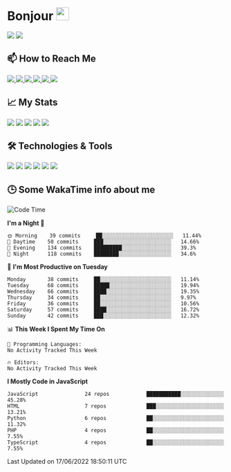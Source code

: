 # Bonjour <img src="https://raw.githubusercontent.com/MartinHeinz/MartinHeinz/master/wave.gif" width="30px">

<!--
Here are some ideas to get you started:

- 🔭 I’m currently working on ...
- 🌱 I’m currently learning ...
- 👯 I’m looking to collaborate on ...
- 🤔 I’m looking for help with ...
- 💬 Ask me about ...
- 📫 How to reach me: ...
- 😄 Pronouns: ...
- ⚡ Fun fact: ...
-->

<p>
  <img src="https://github-readme-stats.vercel.app/api?username=ravehunter05&count_private=true&show_icons=true&theme=graywhite&line_height=30&hide_border=true">
  <img src="https://github-readme-stats.vercel.app/api/top-langs/?username=ravehunter05&hide=html,css&theme=graywhite&hide_border=true">
</p>


## 📫 How to Reach Me

<p>
 <a href="https://RaveHunter05.github.io">
  <img src="https://img.shields.io/badge/ravehunter05-%23206A5D.svg?&style=for-the-badge&logo=jquery&logoColor=white" />
 </a>

 <a href="https://www.linkedin.com/in/paul-sotelo-rocha-68733687/">
  <img src="https://img.shields.io/badge/connect-%230077B5.svg?&style=for-the-badge&logo=linkedin&logoColor=white" />
 </a>

 <a href="https://join.skype.com/invite/viy3VgZfhRKv">
  <img src="https://img.shields.io/badge/chat-%2300AFF0.svg?&style=for-the-badge&logo=skype&logoColor=white" />
 </a>

 <a href="mailto:paulsotelo97@gmail.com">
  <img src="https://img.shields.io/badge/email-%23C14438.svg?&style=for-the-badge&logo=Gmail&logoColor=white" />
 </a>

 <a href="https://wa.me/50577312543">
  <img src="https://img.shields.io/badge/Whatsapp-%2300BFA5.svg?&style=for-the-badge&logo=Whatsapp&logoColor=white" />
 </a>
  
   <a href="https://telegram.me/RaveHunter05">
  <img src="https://img.shields.io/badge/Telegram-%23206A5D.svg?&style=for-the-badge&logo=Telegram&logoColor=white" />
 </a>
</p>

## 📈 My Stats

<p>
    <img src="https://badges.pufler.dev/visits/ravehunter05/ravehunter05?style=flat-square&color=green&logo=github">
    <img src="https://badges.pufler.dev/years/ravehunter05?style=flat-square&color=green&logo=github">
    <img src="https://badges.pufler.dev/repos/ravehunter05?style=flat-square&color=green&logo=github">
    <img src="https://badges.pufler.dev/gists/ravehunter05?style=flat-square&color=green&logo=github">
    <img src="https://badges.pufler.dev/commits/monthly/ravehunter05?style=flat-square&color=green&logo=github">
</p>

## 🛠️ Technologies & Tools

<p>

![](https://img.shields.io/badge/OS-Linux-informational?style=flat&logo=linux&logoColor=white&color=2bbc8a)
![](https://img.shields.io/badge/Code-Python-informational?style=flat&logo=python&logoColor=white&color=2bbc8a)
![](https://img.shields.io/badge/Code-JavaScript-informational?style=flat&logo=javascript&VdlogoColor=white&color=2bbc8a)
![](https://img.shields.io/badge/Code-React-informational?style=flat&logo=react&VdlogoColor=white&color=2bbc8a)
![](https://img.shields.io/badge/Code-Node.js-informational?style=flat&logo=node.js&VdlogoColor=white&color=2bbc8a)
![](https://img.shields.io/badge/Tools-Docker-informational?style=flat&logo=docker&VdlogoColor=white&color=2bbc8a)

</p>

## 🕒 Some WakaTime info about me

<!--START_SECTION:waka-->
![Code Time](http://img.shields.io/badge/Code%20Time-0%20secs-blue)

**I'm a Night 🦉** 

```text
🌞 Morning    39 commits     ██░░░░░░░░░░░░░░░░░░░░░░░   11.44% 
🌆 Daytime    50 commits     ███░░░░░░░░░░░░░░░░░░░░░░   14.66% 
🌃 Evening    134 commits    █████████░░░░░░░░░░░░░░░░   39.3% 
🌙 Night      118 commits    ████████░░░░░░░░░░░░░░░░░   34.6%

```
📅 **I'm Most Productive on Tuesday** 

```text
Monday       38 commits     ██░░░░░░░░░░░░░░░░░░░░░░░   11.14% 
Tuesday      68 commits     █████░░░░░░░░░░░░░░░░░░░░   19.94% 
Wednesday    66 commits     ████░░░░░░░░░░░░░░░░░░░░░   19.35% 
Thursday     34 commits     ██░░░░░░░░░░░░░░░░░░░░░░░   9.97% 
Friday       36 commits     ██░░░░░░░░░░░░░░░░░░░░░░░   10.56% 
Saturday     57 commits     ████░░░░░░░░░░░░░░░░░░░░░   16.72% 
Sunday       42 commits     ███░░░░░░░░░░░░░░░░░░░░░░   12.32%

```


📊 **This Week I Spent My Time On** 

```text
💬 Programming Languages: 
No Activity Tracked This Week

🔥 Editors: 
No Activity Tracked This Week

```

**I Mostly Code in JavaScript** 

```text
JavaScript               24 repos            ███████████░░░░░░░░░░░░░░   45.28% 
HTML                     7 repos             ███░░░░░░░░░░░░░░░░░░░░░░   13.21% 
Python                   6 repos             ██░░░░░░░░░░░░░░░░░░░░░░░   11.32% 
PHP                      4 repos             ██░░░░░░░░░░░░░░░░░░░░░░░   7.55% 
TypeScript               4 repos             ██░░░░░░░░░░░░░░░░░░░░░░░   7.55%

```



 Last Updated on 17/06/2022 18:50:11 UTC
<!--END_SECTION:waka-->
